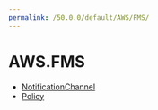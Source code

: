 ```yaml
---
permalink: /50.0.0/default/AWS/FMS/
---
```


# AWS.FMS



* [NotificationChannel](NotificationChannel.md)
* [Policy](Policy.md)